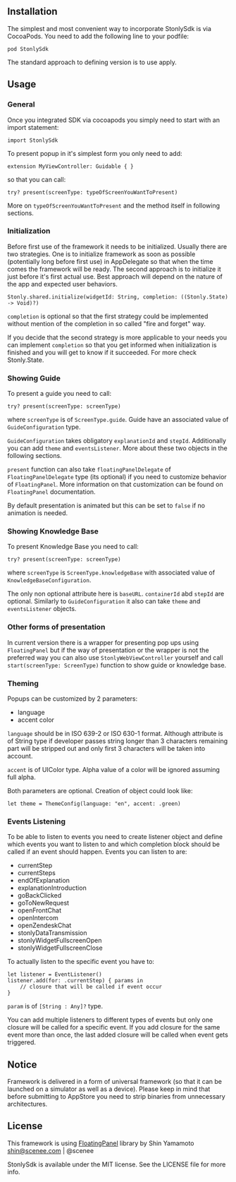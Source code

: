 ## Installation

The simplest and most convenient way to incorporate StonlySdk is via CocoaPods. You need to add the following line to your podfile:

```
pod StonlySdk
```

The standard approach to defining version is to use apply.

## Usage

### General

Once you integrated SDK via cocoapods you simply need to start with an import statement:

```
import StonlySdk
```

To present popup in it's simplest form you only need to add:

```
extension MyViewController: Guidable { }
```

so that you can call:

```
try? present(screenType: typeOfScreenYouWantToPresent)
```

More on `typeOfScreenYouWantToPresent` and the method itself in following sections.

### Initialization

Before first use of the framework it needs to be initialized. Usually there are two strategies. One is to initialize framework as soon as possible (potentially long before first use) in AppDelegate so that when the time comes the framework will be ready. The second approach is to initialize it just before it's first actual use. Best approach will depend on the nature of the app and expected user behaviors.

```
Stonly.shared.initialize(widgetId: String, completion: ((Stonly.State) -> Void)?)
```

`completion` is optional so that the first strategy could be implemented without mention of the completion in so called "fire and forget" way.

If you decide that the second strategy is more applicable to your needs you can implement `completion` so that you get informed when initialization is finished and you will get to know if it succeeded. For more check Stonly.State.

### Showing Guide

To present a guide you need to call:

```
try? present(screenType: screenType)
```

where `screenType` is of `ScreenType.guide`. Guide have an associated value of `GuideConfiguration` type.

`GuideConfiguration` takes obligatory `explanationId` and `stepId`. Additionally you can add `theme` and `eventsListener`. More about these two objects in the following sections.

`present` function can also take `floatingPanelDelegate` of `FloatingPanelDelegate` type (its optional) if you need to customize behavior of `FloatingPanel`. More information on that customization can be found on `FloatingPanel` documentation.

By default presentation is animated but this can be set to `false` if no animation is needed.

### Showing Knowledge Base

To present Knowledge Base you need to call:

```
try? present(screenType: screenType)
```

where `screenType` is `ScreenType.knowledgeBase` with associated value of `KnowledgeBaseConfiguration`.

The only non optional attribute here is `baseURL`. `containerId` abd `stepId` are optional. Similarly to `GuideConfiguration` it also can take `theme` and `eventsListener` objects.

### Other forms of presentation

In current version there is a wrapper for presenting pop ups using `FloatingPanel` but if the way of presentation or the wrapper is not the preferred way you can also use `StonlyWebViewController` yourself and call `start(screenType: ScreenType)` function to show guide or knowledge base.

### Theming

Popups can be customized by 2 parameters:

- language
- accent color

`language` should be in ISO 639-2 or ISO 630-1 format. Although attribute is of String type if developer passes string longer than 3 characters remaining part will be stripped out and only first 3 characters will be taken into account.

`accent` is of UIColor type. Alpha value of a color will be ignored assuming full alpha.

Both parameters are optional. Creation of object could look like:

```
let theme = ThemeConfig(language: "en", accent: .green)
```

### Events Listening

To be able to listen to events you need to create listener object and define which events you want to listen to and which completion block should be called if an event should happen. Events you can listen to are:

- currentStep
- currentSteps
- endOfExplanation
- explanationIntroduction
- goBackClicked
- goToNewRequest
- openFrontChat
- openIntercom
- openZendeskChat
- stonlyDataTransmission
- stonlyWidgetFullscreenOpen
- stonlyWidgetFullscreenClose

To actually listen to the specific event you have to:

```
let listener = EventListener()
listener.add(for: .currentStep) { params in
    // closure that will be called if event occur
}
```

`param` is of `[String : Any]?` type.

You can add multiple listeners to different types of events but only one closure will be called for a specific event. If you add closure for the same event more than once, the last added closure will be called when event gets triggered.

## Notice

Framework is delivered in a form of universal framework (so that it can be launched on a simulator as well as a device). Please keep in mind that before submitting to AppStore you need to strip binaries from unnecessary architectures.

## License

This framework is using [FloatingPanel](https://github.com/SCENEE/FloatingPanel) library by Shin Yamamoto shin@scenee.com | @scenee

StonlySdk is available under the MIT license. See the LICENSE file for more info.
